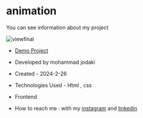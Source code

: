 ﻿# animation
You can see information about my project

![viewfinal](https://private-user-images.githubusercontent.com/154656255/328382796-0524ba7b-0e67-4bfa-9dfd-9069c16c4b98.png?jwt=eyJhbGciOiJIUzI1NiIsInR5cCI6IkpXVCJ9.eyJpc3MiOiJnaXRodWIuY29tIiwiYXVkIjoicmF3LmdpdGh1YnVzZXJjb250ZW50LmNvbSIsImtleSI6ImtleTUiLCJleHAiOjE3MTUxODM4OTMsIm5iZiI6MTcxNTE4MzU5MywicGF0aCI6Ii8xNTQ2NTYyNTUvMzI4MzgyNzk2LTA1MjRiYTdiLTBlNjctNGJmYS05ZGZkLTkwNjljMTZjNGI5OC5wbmc_WC1BbXotQWxnb3JpdGhtPUFXUzQtSE1BQy1TSEEyNTYmWC1BbXotQ3JlZGVudGlhbD1BS0lBVkNPRFlMU0E1M1BRSzRaQSUyRjIwMjQwNTA4JTJGdXMtZWFzdC0xJTJGczMlMkZhd3M0X3JlcXVlc3QmWC1BbXotRGF0ZT0yMDI0MDUwOFQxNTUzMTNaJlgtQW16LUV4cGlyZXM9MzAwJlgtQW16LVNpZ25hdHVyZT0yYzY1OGE0MmI4N2RjMTVhOTY5M2YxN2E0NDI0ZTNhOGMzYWNjYjkwM2NjNTNiYzliMGU4MWVhZTUwNmFmNGI2JlgtQW16LVNpZ25lZEhlYWRlcnM9aG9zdCZhY3Rvcl9pZD0wJmtleV9pZD0wJnJlcG9faWQ9MCJ9.eeC_nda9U3Y9KnuqXx_m_XEBJUUwP-WtxS9QcSj6WLQ)

- [Demo Project](https://mohammadjodaki.github.io/animation/)

- Developed by mohammad jodaki

- Created - 2024-2-26

- Technologies Used - Html , css 

- Frontend

- How to reach me : with my [instagram](https://www.instagram.com/mohammad_jodaki_web) and [linkedin](https://www.linkedin.com/in/mohammad-jodakian/)

